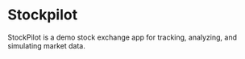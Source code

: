 # Stockpilot
StockPilot is a demo stock exchange app for tracking, analyzing, and simulating market data.
